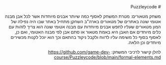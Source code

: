 <div dir='rtl' lang='he'>
# Puzzleycode

משחק מטאורים: מטרת המשחק לאסוף כמה שיותר אבנים מיוחדות אשר לכל אבן מבנה אטומי שונה באתרים של מטאורים בארה"ב השחקן מתחיל באתר שבו היה נפילה של המון מטאורים שעליו לחפש אבנים מיוחדות עם מבנה אטומי שונה הוא צריך לזהות עם כלים מיוחדים אם האבן היא באמת מטאור או סתם אבן לפי מבנה האטומי, ואם כן, לאסוף בסוף כל משימה עליו לדווח ולקבל ניקוד בהתאם וכך הוא יוכל לקנות מכשירים מיוחדים וכן הלאה.

להלן קישור לרכיבי המשחק: 
 https://github.com/game-dev-course/Puzzleycode/blob/main/formal-elements.md
</div>
